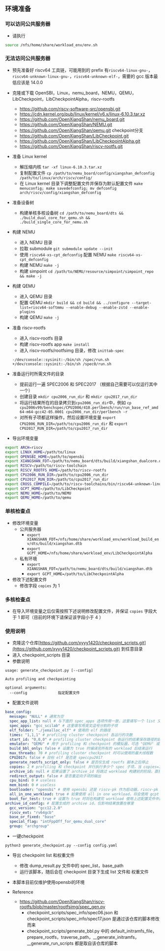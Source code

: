 ## 环境准备

### 可以访问公共服务器
- 请执行
```bash
source /nfs/home/share/workload_env/env.sh
```

### 无法访问公共服务器
- 预先准备好 riscv64 工具链，可能用到的 prefix 有`riscv64-linux-gnu-`，`riscv64-unknown-linux-gnu-`，`riscv64-unknown-elf-`，需要的 gcc 版本最低应该是 14.0.0

- 克隆或下载 OpenSBI，Linux，nemu_board，NEMU，QEMU，LibCheckpoint，LibCheckpointAlpha，riscv-rootfs
    - https://github.com/riscv-software-src/opensbi.git
    - https://cdn.kernel.org/pub/linux/kernel/v6.x/linux-6.10.3.tar.xz
    - https://github.com/OpenXiangShan/nemu_board.git
    - https://github.com/OpenXiangShan/NEMU.git
    - https://github.com/OpenXiangShan/qemu.git checkpoint分支
    - https://github.com/OpenXiangShan/LibCheckpoint.git
    - https://github.com/OpenXiangShan/LibCheckpointAlpha.git
    - https://github.com/OpenXiangShan/riscv-rootfs.git

- 准备 Linux kernel
    - 解压缩内核 `tar -xf linux-6.10.3.tar.xz`
    - 复制配置文件 `cp /path/to/nemu_board/config/xiangshan_defconfig /path/to/linux/arch/riscv/config/`
    - 在 Linux kernel 目录下调整配置文件并保存为默认配置文件 `make menuconfig; make savedefconfig; mv defconfig arch/riscv/config/xiangshan_defconfig`
- 准备设备树
    - 构建单核多核设备树 `cd /path/to/nemu_board/dts && ./build_dual_core_for_qemu.sh && ./build_single_core_for_nemu.sh`

- 构建 NEMU
    - 进入 NEMU 目录
    - 拉取 submodule `git submodule update --init`
    - 使用 `riscv64-xs-cpt_defconfig` 配置 NEMU `make riscv64-xs-cpt_defconfig`
    - 构建 NEMU `make -j`
    - 构建 simpoint `cd /path/to/NEMU/resource/simpoint/simpoint_repo && make -j`

- 构建 QEMU
    - 进入 QEMU 目录
    - 配置 QEMU `mkdir build && cd build && ../configure --target-list=riscv64-softmmu --enable-debug --enable-zstd --enable-plugins`
    - 构建 QEMU `make -j`

- 准备 riscv-rootfs
    - 进入 riscv-rootfs 目录
    - 构建 riscv-rootfs app `make install`
    - 进入 riscv-rootfs/rootfsimg 目录，修改 `inittab-spec`
    ```
    -/dev/console::sysinit:-/bin/sh /spec/run.sh
    +/dev/console::sysinit:-/bin/sh /spec0/run.sh
    ```


- 准备运行时所需文件的目录
    - 提前运行一遍 SPEC2006 和 SPEC2017 （根据自己需要可以仅运行其中一个）
    - 创建目录 `mkdir cpu2006_run_dir` 和 `mkdir cpu2017_run_dir`
    - 将运行结果所在的目录拷贝到`cpu2006_run_dir`中，例如 `cp cpu2006v99/benchspec/CPU2006/410.perlbench/run/run_base_ref_amd64-m64-gcc42-05.0001 cpu2006_run_dir/perlbench -r`
    - 对所有子项都这样操作，然后设置环境变量 `export CPU2006_RUN_DIR=/path/to/cpu2006_run_dir` 和 `export CPU2017_RUN_DIR=/path/to/cpu2017_run_dir`

- 导出环境变量
```bash
export ARCH=riscv
export LINUX_HOME=/path/to/linux
export OPENSBI_HOME=/path/to/opensbi
export XIANGSHAN_FDT=/path/to/nemu_board/dts/build/xiangshan_dualcore.dtb
export RISCV=/path/to/riscv-toolchain
export RISCV_ROOTFS_HOME=/path/to/riscv-rootfs
export CPU2006_RUN_DIR=/path/to/cpu2006_run_dir
export CPU2017_RUN_DIR=/path/to/cpu2017_run_dir
export CROSS_COMPILE=/path/to/riscv-toolchains/bin/riscv64-unknown-linux-gnu-
export GCPT_HOME=/path/to/LibCheckpoint
export NEMU_HOME=/path/to/NEMU
export QEMU_HOME=/path/to/qemu
```

### 单核检查点

- 修改环境变量
    - 公共服务器
        - `export XIANGSHAN_FDT=/nfs/home/share/workload_env/workload_build_env/dts/build/xiangshan.dtb`
        - `export GCPT_HOME=/nfs/home/share/workload_env/LibCheckpointAlpha`
    - 私有环境
        - `export XIANGSHAN_FDT=/path/to/nemu_board/dts/build/xiangshan.dtb`
        - `export GCPT_HOME=/path/to/LibCheckpointAlpha`
- 修改下述配置文件
    - 修改字段 `copies` 为 1

### 多核检查点
- 在导入环境变量之后仅需按照下述说明修改配置文件，并保证 `copies` 字段大于 1 即可（目前的环境下请保证该字段小于 4 ）

### 使用说明
- 克隆这个仓库[https://github.com/xyyy1420/checkpoint_scripts.git](https://github.com/xyyy1420/checkpoint_scripts.git) 到任意目录
- 进入 checkpoint_scripts 目录
- 参数说明

```
usage: generate_checkpoint.py [--config]

Auto profiling and checkpointing

optional arguments:
  --config              指定配置文件
```

- 配置文件说明

```yaml
base_config:
  message: "NULL" # 通常为空
  spec_app_list: null # 与下面的 spec_apps 选项作用一致，这里填写一个 list 文件的路径，list 文件中每行一个子项
  spec_apps: "gcc_scilab" # 这里填写用英文逗号分割的子项
  elf_folder: "./jemalloc_elf" # 使用的 elf 的路径
  times: "1,1,1" # profiling cluster checkpoint 各运行的次数
  start_id: "0,0,0" # profiling cluster checkpoint 各运行的结果保存路径的起始 id
  emulator: "QEMU" # 用于 profiling 和 checkpoint 的模拟器，可选 "QEMU" 或者 "NEMU"
  build_bbl_only: false # 设置为 true 时编译完所有的 workload 后结束运行
  max_threads: 70 # profiling cluster checkpoint 时可以使用的最大线程数
  CPU2017: false # 目标 elf 是否是 speccpu2017
  generate_rootfs_script_only: false # 是否仅生成 rootfs 脚本之后停止
  copies: 2 # profiling 和 checkpoint 并行执行多少个 spec 子项，当 copies=1 时 kernel 将放置在 0x80200000，否则 kernel 将放置在 0x80800000
  archive_id: null # 如果设置了 archive_id 将跳过 workload 构建前的阶段，直接使用该 id 下已有的 workload
  redirect_output: false # 是否重定向子项的输出
  cpu_bind: 0 # useless
  mem_bind: 0 # useless
  bootloader: "opensbi" # 使用 opensbi 还是 riscv-pk 作为启动器，riscv-pk 的流程目前维护不佳
  all_in_one_workload: true # 如果使用 all in one workload，将会使用 gcpt 链接 workload，生成的 workload 可以直接被启动，在使用 QEMU 作为模拟器时，必须使用 all in one workload
  boot_for_test: true # 设置为 true 时将在构建完 workload 使用上述配置文件中指定的模拟器运行 1min
archive_id_config: # 配置生成的 archive id，仅影响结果放置在哪里
  gcc_version: "gcc12.2.0"
  riscv_ext: "rv64gcb"
  base_or_fixed: "base"
  special_flag: "intFppOff_for_qemu_dual_core"
  group: "archgroup"
```

- 一键checkpoint
```
python3 generate_checkpoint.py --config config.yaml
```
- 导出 checkpoint list 和权重文件
    - 修改 dump_result.py 文件中的 spec_list，base_path
    - 运行该脚本，随后会在 checkpoint 目录下生成 list 文件和 权重文件

- 本脚本目前仅维护使用opensbi的环境

- Reference
    - https://github.com/OpenXiangShan/riscv-rootfs/blob/master/rootfsimg/spec_gen.py
        - checkpoint_scripts/spec_info/spec06.json 和 checkpoint_scripts/spec_info/spec17.json 是通过该仓库的脚本修改而来
        - checkpoint_scripts/generate_bbl.py 中的 default_initramfs_file，prepare_rootfs，traverse_path，__generate_initramfs，__generate_run_scripts 都是取自该仓库的脚本

